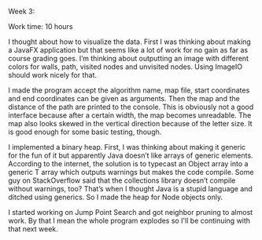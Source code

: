 Week 3:

Work time: 10 hours

I thought about how to visualize the data. First I was thinking about making a JavaFX application but that seems like a lot of work for no gain as far as course grading goes. I’m thinking about outputting an image with different colors for walls, path, visited nodes and unvisited nodes. Using ImageIO should work nicely for that.

I made the program accept the algorithm name, map file, start coordinates and end coordinates can be given as arguments. Then the map and the distance of the path are printed to the console. This is obviously not a good interface because after a certain width, the map becomes unreadable. The map also looks skewed in the vertical direction because of the letter size. It is good enough for some basic testing, though.

I implemented a binary heap. First, I was thinking about making it generic for the fun of it but apparently Java doesn’t like arrays of generic elements. According to the internet, the solution is to typecast an Object array into a generic T array which outputs warnings but makes the code compile. Some guy on StackOverflow said that the collections library doesn’t compile without warnings, too? That’s when I thought Java is a stupid language and ditched using generics. So I made the heap for Node objects only.

I started working on Jump Point Search and got neighbor pruning to almost work. By that I mean the whole program explodes so I'll be continuing with that next week.